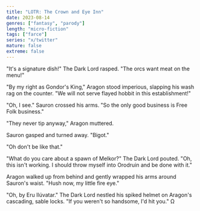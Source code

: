 ```yaml
---
title: "LOTR: The Crown and Eye Inn"
date: 2023-08-14
genres: ["fantasy", "parody"]
length: "micro-fiction"
tags: ["farce"]
series: "x/twitter"
mature: false
extreme: false
---
```


"It's a signature dish!" The Dark Lord rasped. "The orcs want meat on the menu!"

"By my right as Gondor's King," Aragon stood imperious, slapping his wash rag on the counter. "We will not serve flayed hobbit in this establishment!"

"Oh, I see." Sauron crossed his arms. "So the only good business is Free Folk business."

"They never tip anyway," Aragon muttered.

Sauron gasped and turned away. "Bigot."

"Oh don't be like that."

"What do you care about a spawn of Melkor?" The Dark Lord pouted. "Oh, this isn't working. I should throw myself into Orodruin and be done with it."

Aragon walked up from behind and gently wrapped his arms around Sauron's waist. "Hush now, my little fire eye."

"Oh, by Eru Ilúvatar." The Dark Lord nestled his spiked helmet on Aragon's cascading, sable locks. "If you weren't so handsome, I'd hit you." Ω
